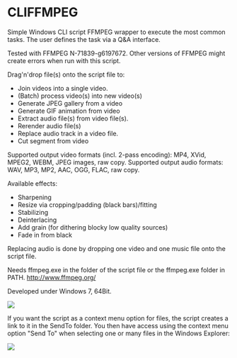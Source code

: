 # CLIFFMPEG

Simple Windows CLI script FFMPEG wrapper to execute the most common tasks. The user defines the task via a Q&amp;A interface.

Tested with FFMPEG N-71839-g6197672. Other versions of FFMPEG might create errors when run with this script.

Drag'n'drop file(s) onto the script file to:
- Join videos into a single video.
- (Batch) process video(s) into new video(s)
- Generate JPEG gallery from a video
- Generate GIF animation from video
- Extract audio file(s) from video file(s).
- Rerender audio file(s)
- Replace audio track in a video file.
- Cut segment from video

Supported output video formats (incl. 2-pass encoding): MP4, XVid, MPEG2, WEBM, JPEG images, raw copy.
Supported output audio formats: WAV, MP3, MP2, AAC, OGG, FLAC, raw copy.

Available effects:
- Sharpening
- Resize via cropping/padding (black bars)/fitting
- Stabilizing
- Deinterlacing
- Add grain (for dithering blocky low quality sources)
- Fade in from black

Replacing audio is done by dropping one video and one music file onto the script file.

Needs ffmpeg.exe in the folder of the script file or the ffmpeg.exe folder in PATH.
http://www.ffmpeg.org/

Developed under Windows 7, 64Bit.

<img src="http://i.imgur.com/CAJh9gs.gif">
 
If you want the script as a context menu option for files, the script creates a link to it in the SendTo folder. You then have access using the context menu option "Send To" when selecting one or many files in the Windows Explorer:

<img src="http://i.imgur.com/9sGZ50I.gif">
